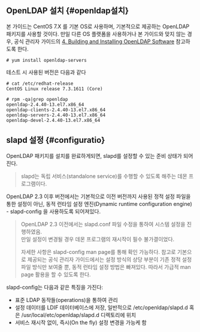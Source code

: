 ## OpenLDAP 설치 {#openldap설치}

본 가이드는 CentOS 7.X 를 기본 OS로 사용하며, 기본적으로 제공하는 OpenLDAP 패키지를 사용할 것이다. 만일 다른 OS 플랫폼을 사용하거나 본 가이드와 맞지 않는 경우, 공식 관리자 가이드의 [4. Building and Installing OpenLDAP Software](http://www.openldap.org/doc/admin24/install.html) 참고하도록 한다.

```
# yum install openldap-servers
```

테스트 시 사용된 버전은 다음과 같다

```
# cat /etc/redhat-release 
CentOS Linux release 7.3.1611 (Core)

# rpm -qa|grep openldap
openldap-2.4.40-13.el7.x86_64
openldap-clients-2.4.40-13.el7.x86_64
openldap-servers-2.4.40-13.el7.x86_64
openldap-devel-2.4.40-13.el7.x86_64
```

## slapd 설정 {#configuratio}

OpenLDAP 패키지를 설치를 완료하게되면, slapd를 설정할 수 있는 준비 상태가 되어진다.

> slapd는 독립 서비스\(standalone service\)를 수행할 수 있도록 해주는 데몬 프로그램이다.

OpenLDAP 2.3 이후 버전에서는 기본적으로 이전 버전까지 사용된 정적 설정 파일을 통한 설정이 아닌, 동적 런타임 설정 엔진\(Dynamic runtime configuration engine\) - slapd-config 을 사용하도록 되어져있다.

> OpenLDAP 2.3 이전에서는 slapd.conf 파일 수정을 통하여 시스템 설정을 진행하였음.  
> 만일 설정이 변경될 경우 데몬 프로그램의 재시작이 필수 불가결이었다.
>
> 자세한 사항은 slapd-config man page를 통해 확인 가능하다. 참고로 기본으로 제공되는 공식 관리자 가이드에서는 설정 방식의 상당 부분이 기존 정적 설정 파일 방식만 보여줄 뿐, 동적 런타임 설정 방법은 빠져있다. 따라서 가급적 man page 활용을 할 수 있도록 한다.

slapd-config는 다음과 같은 특징을 가진다:

* 표준 LDAP 동작들\(operations\)을 통하여 관리
* 설정 데이터를 LDIF 데이터베이스에 저장, 일반적으로 /etc/openldap/slapd.d 혹은 /usr/local/etc/openldap/slapd.d 디렉토리에 위치
* 서비스 재시작 없이, 즉시\(On the fly\) 설정 변경을 가능케 함



